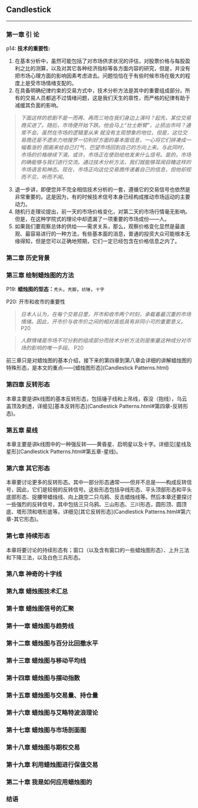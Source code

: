 <!--stock-->
## Candlestick

---------

### 第一章 引 论

p14: **技术的重要性:**

1. 在基本分析中，虽然可能包括了对市场供求状况的评估，对股票价格与每股盈利之比的测算，以及对其它各种经济指标等各方面内容的研究，但是，并没有把市场心理方面的影响因素考虑进去。问题恰恰在于有些时候市场在极大的程度上是受市场情绪支配的。
1. 在具备明确纪律约束的交易方式中，技术分析方法是其中的重要组成部分。所有的交易人员都逃不过情绪问题，这是我们天生的禀性，而严格的纪律有助于减缓其负面的影响。 
    
> *下面这样的悲剧不是一而再、再而三地在我们身边上演吗？起先，某位交易商买进了。随后，市场便开始下跌。他会马上“壮士断臂”，止损出市吗？通常不会。虽然在市场的逻辑里从来 就没有主观想象的地位，但是，这位交易商还是不遗余力地搜罗一切利好方面的基本面信息，一心将它们拼凑成一幅看涨的 图画来给自己打气，巴望市场回到自己的方向上来。与此同时，市场的价格继续下滑。或许，市场正在使劲给他发来什么信号。是的，市场的确能够与我们进行交流。通过技术分析方法，我们就能够耳闻目睹这样的市场语言和神态。现在，市场正向这位交易商传递着自己的信息，但他却视而不见，听而不闻。* 
    
3. 退一步讲，即便您并不完全相信技术分析的一套，遵循它的交易信号也依然是非常重要的。这是因为，有的时候技术信号本身已经构成推动市场运动的主要动力。
1. 随机行走理论提出，前一天的市场价格变化，对第二天的市场行情毫无影响。但是，在这种学院式的理论中却遗漏了一项重要的市场成份——人。
1. 如果我们要观察总体的供给——需求关系，那么，观察价格变化显然是最直观、最容易进行的一种方法，有些基本面的消息，普通的投资大众可能根本无缘得知，但是您可以正确地预期，它们一定已经包含在价格信息之内了。

### 第二章 历史背景

### 第三章 绘制蜡烛图的方法

P19: **蜡烛图的型态：**`秃头`，`秃脚`，`纺锤`，`十字`

P20: 开市和收市的重要性

> *日本人认为，在每个交易日里，开市和收市两个时刻，承载着最沉重的市场情绪。因此，开市价与收市价之间的相对高低具有非同小可的重要意义。* P20

> *人群情绪是市场不可分割的组成部分而技术分析方法则是衡量这种成分对币场的影响的唯一手段。* P20

前三章只是对蜡烛图的基本介绍，接下来的第四章到第八章会详细的讲解蜡烛图的特殊形态，是本文的重点——[蜡烛图形态](Candlestick Patterns.html)

### 第四章 反转形态

本章主要是讲k线图的基本反转形态，包括锤子线和上吊线，吞没（抱线），乌云盖顶及刺透，详细见[基本反转形态](Candlestick Patterns.html#第四章-反转形态)。


### 第五章 星线 

本章主要是讲k线图中的一种强反转——黄昏星、启明星以及十字。详细见[星线及星形](Candlestick Patterns.html#第五章-星线)。

### 第六章 其它形态

本章要讨论更多的反转形态。其中一部分形态通常——但并不总是——构成反转信号，因此，它们是较弱的反转信号。这些形态包括孕线形态、平头顶部形态和平头底部形态、捉腰带蜡烛线、向上跳空二只乌鸦、反击蜡烛线等。然后本章还要探讨一些强烈的反转信号，其中包括三只乌鸦、三山形态、三川形态，圆形顶、圆顶底、塔形顶和塔形底等。详细见[其它反转形态](Candlestick Patterns.html#第六章-其它形态)。

### 第七章 持续形态

本章将要讨论的持续形态有；窗口（以及含有窗口的一些蜡烛图形态）、上升三法和下降三法，以及白色三兵形态。

### 第八章 神奇的十字线

### 第九章 蜡烛图技术汇总

### 第十章 蜡烛图信号的汇聚 

### 第十一章 蜡烛图与趋势线 

### 第十二章 蜡烛图与百分比回撤水平 

### 第十三章 蜡烛图与移动平均线

### 第十四章 蜡烛图与摆动指数 

### 第十五章 蜡烛图与交易量、持仓量 

### 第十六章 蜡烛图与艾略特波浪理论 

### 第十七章 蜡烛图与市场剖面图

### 第十八章 蜡烛图与期权交易

### 第十九章 利用蜡烛图进行保值交易 

### 第二十章 我是如何应用蜡烛图的 

### 结语

